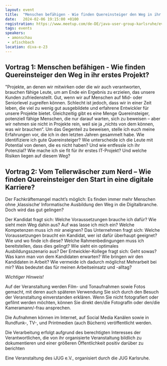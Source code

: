 ```yaml
---
layout: event
title:  "Menschen befähigen - Wie finden Quereinsteiger den Weg in ihr erstes Projekt?"
date:   2024-02-06 19:15:00 +0100
registration: https://www.meetup.com/de-DE/java-user-group-karlsruhe/events/298492873/
tags: events
speakers:
 - amonschau
 - afischbach
location: diva-e-23
---
```


## Vortrag 1: Menschen befähigen - Wie finden Quereinsteiger den Weg in ihr erstes Projekt?

"Projekte, an denen wir mitwirken oder die wir auch verantworten, brauchen fähige Leute, um am Ende ein Ergebnis zu erzielen, das unsere Kunden zufriedenstellt. Gut, wenn wir auf Menschen auf Mid- oder Seniorlevel zugreifen können. Schlecht ist jedoch, dass wir in einer Zeit leben, die viel zu wenig gut ausgebildete und erfahrene Entwickler für unsere Projekte bietet. Gleichzeitig gibt es eine Menge Quereinsteiger, potenziell fähige Menschen, die nur darauf warten, sich zu beweisen – aber wir nehmen sie nicht in Projekte rein, weil sie ja „nichts von dem können, was wir brauchen“. Um das Gegenteil zu beweisen, stelle ich euch meine Erfahrungen vor, die ich in den letzten Jahren gesammelt habe. Wie identifiziere ich gute Quereinsteiger? Wie unterscheide ich die Leute mit Potential von denen, die es nicht haben? Und wie entfessle ich ihr Potenzial? Wie mache ich sie fit für ihr erstes IT-Projekt? Und welche Risiken liegen auf diesem Weg?

## Vortrag 2: Vom Tellerwäscher zum Nerd – Wie finden Quereinsteiger den Start in eine digitale Karriere?

Der Fachkräftemangel macht’s möglich: Es finden immer mehr Menschen ohne ‚klassische‘ Informatische Ausbildung den Weg in die Digitalbranche.
Doch wird das gut gelingen?
 
Der Kandidat fragt sich: Welche Voraussetzungen brauche ich dafür? Wie sieht mein Weg dahin aus? Auf was lasse ich mich ein? Welche Kompetenzen muss ich mir aneignen?
Das Unternehmen fragt sich: Welche Voraussetzungen braucht ein Kandidat, wer ist dafür überhaupt geeignet? Wie und wo finde ich diese? Welche Rahmenbedingungen muss ich bereitstellen, dass dies gelingt? Wie sieht ein optimales Ausbildungsszenario aus?
Der Entwickler-Kollege fragt sich: Geht sowas? Was kann man von dem Kandidaten erwarten? Wie bringen wir den Kandidaten in Arbeit? Wie vermeide ich dadurch möglichst Mehrarbeit bei mir? Was bedeutet das für meinen Arbeitseinsatz und -alltag?

*Wichtiger Hinweis!*

Auf der Veranstaltung werden Film- und Tonaufnahmen sowie Fotos gemacht, mit deren auch späteren Verwendung Sie sich durch den Besuch der Veranstaltung einverstanden erklären. Wenn Sie nicht fotografiert oder gefilmt werden möchten, können Sie direkt den/die FotografIn oder den/die Kameramann/-frau ansprechen.

Die Aufnahmen können im Internet, auf Social Media Kanälen sowie in Rundfunk-, TV-, und Printmedien (auch Büchern) veröffentlicht werden.

Die Verarbeitung erfolgt aufgrund des berechtigten Interesses der Verantwortlichen, die von ihr organisierte Veranstaltung bildlich zu dokumentieren und einer größeren Öffentlichkeit positiv darüber zu berichten

Eine Veranstaltung des iJUG e.V., organisiert durch die JUG Karlsruhe.
